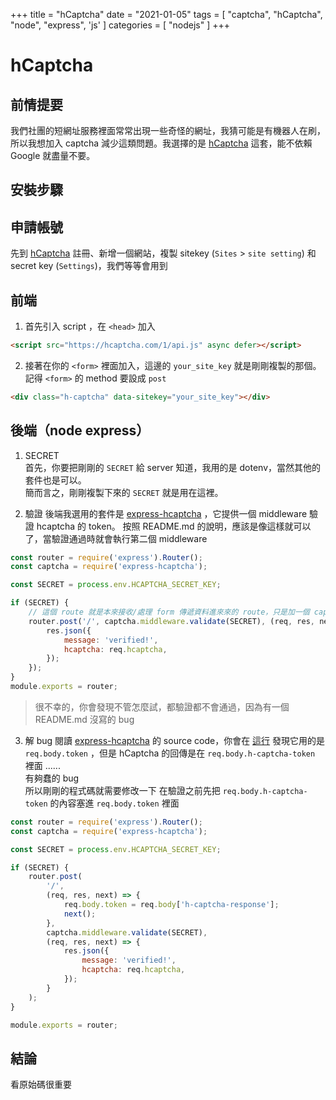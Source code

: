 +++
title = "hCaptcha"
date = "2021-01-05"
tags = [ "captcha", "hCaptcha", "node", "express", 'js' ]
categories = [ "nodejs" ]
+++

# hCaptcha

## 前情提要

我們社團的短網址服務裡面常常出現一些奇怪的網址，我猜可能是有機器人在刷，所以我想加入 captcha 減少這類問題。我選擇的是 [hCaptcha](https://hcaptcha.com/) 這套，能不依賴 Google 就盡量不要。

## 安裝步驟

## 申請帳號

先到 [hCaptcha](https://hcaptcha.com/) 註冊、新增一個網站，複製 sitekey (`Sites` > `site setting`) 和 secret key (`Settings`)，我們等等會用到

## 前端

1. 首先引入 script ，在 `<head>` 加入

```html
<script src="https://hcaptcha.com/1/api.js" async defer></script>
```

2. 接著在你的 `<form>` 裡面加入，這邊的 `your_site_key` 就是剛剛複製的那個。記得 `<form>` 的 method 要設成 `post`

```html
<div class="h-captcha" data-sitekey="your_site_key"></div>
```

## 後端（node express）

1. SECRET  
   首先，你要把剛剛的 `SECRET` 給 server 知道，我用的是 dotenv，當然其他的套件也是可以。  
   簡而言之，剛剛複製下來的 `SECRET` 就是用在這裡。

2. 驗證
   後端我選用的套件是 [express-hcaptcha](https://github.com/vastus/express-hcaptcha) ，它提供一個 middleware 驗證 hcaptcha 的 token。
   按照 README.md 的說明，應該是像這樣就可以了，當驗證通過時就會執行第二個 middleware

```js
const router = require('express').Router();
const captcha = require('express-hcaptcha');

const SECRET = process.env.HCAPTCHA_SECRET_KEY;

if (SECRET) {
	// 這個 route 就是本來接收/處理 form 傳遞資料進來來的 route，只是加一個 captcha.middleware.validate(SECRET)
	router.post('/', captcha.middleware.validate(SECRET), (req, res, next) => {
		res.json({
			message: 'verified!',
			hcaptcha: req.hcaptcha,
		});
	});
}
module.exports = router;
```

> 很不幸的，你會發現不管怎麼試，都驗證都不會通過，因為有一個 README.md 沒寫的 bug

3. 解 bug
   閱讀 [express-hcaptcha](https://github.com/vastus/express-hcaptcha) 的 source code，你會在 [這行](https://github.com/vastus/express-hcaptcha/blob/694265a005cbb15306c9d65623c6a365be79b8fc/index.js#L9) 發現它用的是 `req.body.token` ，但是 hCaptcha 的回傳是在 `req.body.h-captcha-token` 裡面 ......  
   有夠蠢的 bug  
   所以剛剛的程式碼就需要修改一下
   在驗證之前先把 `req.body.h-captcha-token` 的內容塞進 `req.body.token` 裡面

```js
const router = require('express').Router();
const captcha = require('express-hcaptcha');

const SECRET = process.env.HCAPTCHA_SECRET_KEY;

if (SECRET) {
	router.post(
		'/',
		(req, res, next) => {
			req.body.token = req.body['h-captcha-response'];
			next();
		},
		captcha.middleware.validate(SECRET),
		(req, res, next) => {
			res.json({
				message: 'verified!',
				hcaptcha: req.hcaptcha,
			});
		}
	);
}

module.exports = router;
```

## 結論

看原始碼很重要
